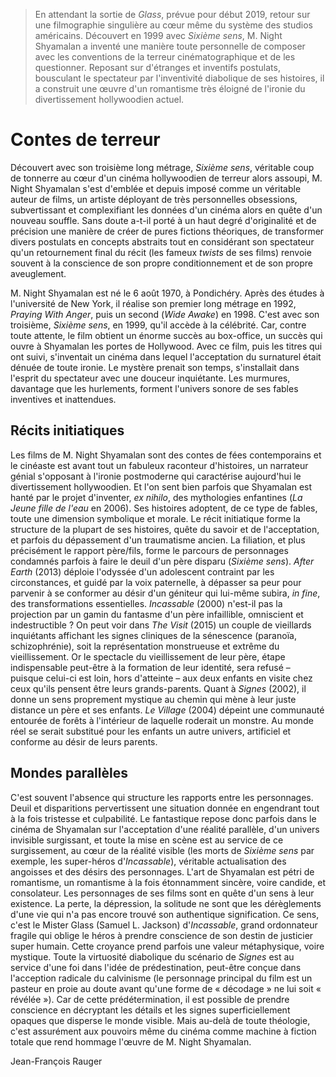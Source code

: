 > En attendant la sortie de _Glass_, prévue pour début 2019, retour sur une filmographie singulière au cœur même du système des studios américains. Découvert en 1999 avec _Sixième sens_, M. Night Shyamalan a inventé une manière toute personnelle de composer avec les conventions de la terreur cinématographique et de les questionner. Reposant sur d'étranges et inventifs postulats, bousculant le spectateur par l'inventivité diabolique de ses histoires, il a construit une œuvre d'un romantisme très éloigné de l'ironie du divertissement hollywoodien actuel.

# Contes de terreur

Découvert avec son troisième long métrage, _Sixième sens_, véritable coup de tonnerre au cœur d'un cinéma hollywoodien de terreur alors assoupi, M. Night Shyamalan s'est d'emblée et depuis imposé comme un véritable auteur de films, un artiste déployant de très personnelles obsessions, subvertissant et complexifiant les données d'un cinéma alors en quête d'un nouveau souffle. Sans doute a-t-il porté à un haut degré d'originalité et de précision une manière de créer de pures fictions théoriques, de transformer divers postulats en concepts abstraits tout en considérant son spectateur qu'un retournement final du récit (les fameux _twists_ de ses films) renvoie souvent à la conscience de son propre conditionnement et de son propre aveuglement.

M. Night Shyamalan est né le 6 août 1970, à Pondichéry. Après des études à l'université de New York, il réalise son premier long métrage en 1992, _Praying With Anger_, puis un second (_Wide Awake_) en 1998. C'est avec son troisième, _Sixième sens_, en 1999, qu'il accède à la célébrité. Car, contre toute attente, le film obtient un énorme succès au box-office, un succès qui ouvre à Shyamalan les portes de Hollywood. Avec ce film, puis les titres qui ont suivi, s'inventait un cinéma dans lequel l'acceptation du surnaturel était dénuée de toute ironie. Le mystère prenait son temps, s'installait dans l'esprit du spectateur avec une douceur inquiétante. Les murmures, davantage que les hurlements, forment l'univers sonore de ses fables inventives et inattendues.

## Récits initiatiques

Les films de M. Night Shyamalan sont des contes de fées contemporains et le cinéaste est avant tout un fabuleux raconteur d'histoires, un narrateur génial s'opposant à l'ironie postmoderne qui caractérise aujourd'hui le divertissement hollywoodien. Et l'on sent bien parfois que Shyamalan est hanté par le projet d'inventer, _ex nihilo_, des mythologies enfantines (_La Jeune fille de l'eau_ en 2006). Ses histoires adoptent, de ce type de fables, toute une dimension symbolique et morale. Le récit initiatique forme la structure de la plupart de ses histoires, quête du savoir et de l'acceptation, et parfois du dépassement d'un traumatisme ancien. La filiation, et plus précisément le rapport père/fils, forme le parcours de personnages condamnés parfois à faire le deuil d'un père disparu (_Sixième sens_). _After Earth_ (2013) déploie l'odyssée d'un adolescent contraint par les circonstances, et guidé par la voix paternelle, à dépasser sa peur pour parvenir à se conformer au désir d'un géniteur qui lui-même subira, _in fine_, des transformations essentielles. _Incassable_ (2000) n'est-il pas la projection par un gamin du fantasme d'un père infaillible, omniscient et indestructible ? On peut voir dans _The Visit_ (2015) un couple de vieillards inquiétants affichant les signes cliniques de la sénescence (paranoïa, schizophrénie), soit la représentation monstrueuse et extrême du vieillissement. Or le spectacle du vieillissement de leur père, étape indispensable peut-être à la formation de leur identité, sera refusé – puisque celui-ci est loin, hors d'atteinte – aux deux enfants en visite chez ceux qu'ils pensent être leurs grands-parents. Quant à _Signes_ (2002), il donne un sens proprement mystique au chemin qui mène à leur juste distance un père et ses enfants. _Le Village_ (2004) dépeint une communauté entourée de forêts à l'intérieur de laquelle roderait un monstre. Au monde réel se serait substitué pour les enfants un autre univers, artificiel et conforme au désir de leurs parents.

## Mondes parallèles

C'est souvent l'absence qui structure les rapports entre les personnages. Deuil et disparitions pervertissent une situation donnée en engendrant tout à la fois tristesse et culpabilité. Le fantastique repose donc parfois dans le cinéma de Shyamalan sur l'acceptation d'une réalité parallèle, d'un univers invisible surgissant, et toute la mise en scène est au service de ce surgissement, au cœur de la réalité visible (les morts de _Sixième sens_ par exemple, les super-héros d'_Incassable_), véritable actualisation des angoisses et des désirs des personnages. L'art de Shyamalan est pétri de romantisme, un romantisme à la fois étonnamment sincère, voire candide, et consolateur. Les personnages de ses films sont en quête d'un sens à leur existence. La perte, la dépression, la solitude ne sont que les dérèglements d'une vie qui n'a pas encore trouvé son authentique signification. Ce sens, c'est le Mister Glass (Samuel L. Jackson) d'_Incassable_, grand ordonnateur fragile qui oblige le héros à prendre conscience de son destin de justicier super humain. Cette croyance prend parfois une valeur métaphysique, voire mystique. Toute la virtuosité diabolique du scénario de _Signes_ est au service d'une foi dans l'idée de prédestination, peut-être conçue dans l'acception radicale du calvinisme (le personnage principal du film est un pasteur en proie au doute avant qu'une forme de « décodage » ne lui soit « révélée »). Car de cette prédétermination, il est possible de prendre conscience en décryptant les détails et les signes superficiellement opaques que disperse le monde visible. Mais au-delà de toute théologie, c'est assurément aux pouvoirs même du cinéma comme machine à fiction totale que rend hommage l'œuvre de M. Night Shyamalan.

Jean-François Rauger
